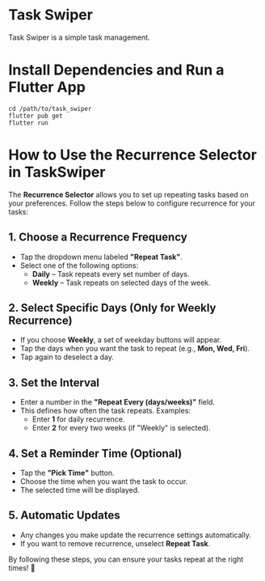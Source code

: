 # Task Swiper

Task Swiper is a simple task management.

# Install Dependencies and Run a Flutter App

```
cd /path/to/task_swiper  
flutter pub get  
flutter run  
```

# How to Use the Recurrence Selector in TaskSwiper

The **Recurrence Selector** allows you to set up repeating tasks based on your preferences. Follow the steps below to configure recurrence for your tasks:

## 1. Choose a Recurrence Frequency
- Tap the dropdown menu labeled **"Repeat Task"**.
- Select one of the following options:
    - **Daily** – Task repeats every set number of days.
    - **Weekly** – Task repeats on selected days of the week.

## 2. Select Specific Days (Only for Weekly Recurrence)
- If you choose **Weekly**, a set of weekday buttons will appear.
- Tap the days when you want the task to repeat (e.g., **Mon, Wed, Fri**).
- Tap again to deselect a day.

## 3. Set the Interval
- Enter a number in the **"Repeat Every (days/weeks)"** field.
- This defines how often the task repeats. Examples:
    - Enter **1** for daily recurrence.
    - Enter **2** for every two weeks (if "Weekly" is selected).

## 4. Set a Reminder Time (Optional)
- Tap the **"Pick Time"** button.
- Choose the time when you want the task to occur.
- The selected time will be displayed.

## 5. Automatic Updates
- Any changes you make update the recurrence settings automatically.
- If you want to remove recurrence, unselect **Repeat Task**.

By following these steps, you can ensure your tasks repeat at the right times! 🚀
